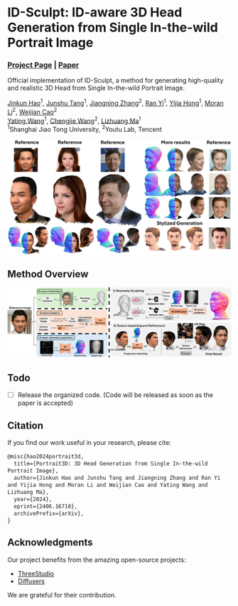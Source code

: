 # ID-Sculpt: ID-aware 3D Head Generation from Single In-the-wild Portrait Image

### [Project Page](https://jinkun-hao.github.io/ID-Sculpt/) | [Paper](https://arxiv.org/abs/2406.16710)

Official implementation of ID-Sculpt, a method for generating high-quality and realistic 3D Head from Single In-the-wild Portrait Image.


[Jinkun Hao](https://github.com/jinkun-hao/Portrait3D)<sup>1</sup>,
[Junshu Tang](https://junshutang.github.io/)<sup>1</sup>,
[Jiangning Zhang](https://zhangzjn.github.io/)<sup>2</sup>,
[Ran Yi](https://yiranran.github.io/)<sup>1</sup>,
[Yijia Hong](https://github.com/jinkun-hao/Portrait3D)<sup>1</sup>,
[Moran Li](https://github.com/jinkun-hao/Portrait3D)<sup>2</sup>,
[Weijian Cao](https://github.com/jinkun-hao/Portrait3D)<sup>2</sup><br>
[Yating Wang](https://github.com/jinkun-hao/Portrait3D)<sup>1</sup>,
[Chengjie Wang](https://github.com/jinkun-hao/Portrait3D)<sup>2</sup>,
[Lizhuang Ma](https://github.com/jinkun-hao/Portrait3D)<sup>1</sup><br>
<sup>1</sup>Shanghai Jiao Tong University, <sup>2</sup>Youtu Lab, Tencent

<p align="center">
    <img src='static\teaser.png' width="800">
</p>


## Method Overview
<p align="center">
    <img src="static\framework.png">
</p>

## Todo

- [ ] Release the organized code. (Code will be released as soon as the paper is accepted)

## Citation
If you find our work useful in your research, please cite:
```
@misc{hao2024portrait3d,
  title={Portrait3D: 3D Head Generation from Single In-the-wild Portrait Image}, 
  author={Jinkun Hao and Junshu Tang and Jiangning Zhang and Ran Yi and Yijia Hong and Moran Li and Weijian Cao and Yating Wang and Lizhuang Ma},
  year={2024},
  eprint={2406.16710},
  archivePrefix={arXiv},
}
```

## Acknowledgments

Our project benefits from the amazing open-source projects:

- [ThreeStudio](https://github.com/threestudio-project/threestudio)
- [Diffusers](https://huggingface.co/docs/diffusers/index)

We are grateful for their contribution.